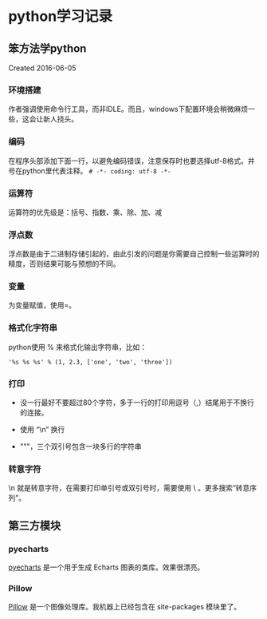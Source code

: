 # python学习记录

## 笨方法学python

Created 2016-06-05

### 环境搭建

作者强调使用命令行工具，而非IDLE。而且，windows下配置环境会稍微麻烦一些，这会让新人挠头。


### 编码

在程序头部添加下面一行，以避免编码错误，注意保存时也要选择utf-8格式。井号在python里代表注释。
`# -*- coding: utf-8 -*-`

### 运算符

运算符的优先级是：括号、指数、乘、除、加、减

### 浮点数

浮点数是由于二进制存储引起的，由此引发的问题是你需要自己控制一些运算时的精度，否则结果可能与预想的不同。

### 变量

为变量赋值，使用=。

### 格式化字符串

python使用 % 来格式化输出字符串，比如：

`'%s %s %s' % (1, 2.3, ['one', 'two', 'three'])`

### 打印

+ 没一行最好不要超过80个字符，多于一行的打印用逗号（,）结尾用于不换行的连接。

+ 使用 “\n” 换行

+ """，三个双引号包含一块多行的字符串

### 转意字符

\n 就是转意字符，在需要打印单引号或双引号时，需要使用 \ 。更多搜索“转意序列”。

## 第三方模块

### pyecharts

[pyecharts](https://github.com/pyecharts/pyecharts) 是一个用于生成 Echarts 图表的类库。效果很漂亮。

### Pillow

[Pillow](https://github.com/python-pillow/Pillow) 是一个图像处理库。我机器上已经包含在 site-packages 模块里了。






